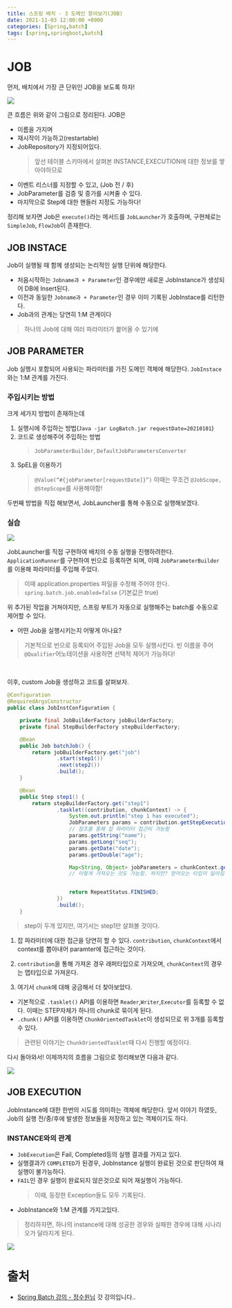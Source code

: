 ```yaml
---
title: 스프링 배치 - 3 도메인 뜯어보기(JOB)
date: 2021-11-03 12:00:00 +0900
categories: [Spring,batch]
tags: [spring,springboot,batch]
---
```


# JOB
 
먼저, 배치에서 가장 큰 단위인 JOB을 보도록 하자!

<img src="/assets/img/batch/11.png">

큰 흐름은 위와 같이 그림으로 정리된다. JOB은
- 이름을 가지며
- 재시작이 가능하고(restartable)
- JobRepository가 지정되어있다.
  > 앞선 테이블 스키마에서 살펴본 INSTANCE,EXECUTION에 대한 정보를 쌓아야하므로
- 이벤트 리스너를 지정할 수 있고, (Job 전 / 후)
- JobParameter를 검증 및 증가를 시켜줄 수 있다.
- 마지막으로 Step에 대한 핸들러 지정도 가능하다!

정리해 보자면 Job은 `execute()`라는 메서드를 `JobLauncher`가 호출하며, 구현체로는 `SimpleJob`, `FlowJob`이 존재한다.

## JOB INSTACE

Job이 실행될 때 함께 생성되는 논리적인 실행 단위에 해당한다. 

- 처음시작하는 `Jobname과 + Parameter`인 경우에만 새로운 JobInstance가 생성되어 DB에 Insert된다.
- 이전과 동일한 `Jobname과 + Parameter`인 경우 이미 기록된 JobInstace를 리턴한다.
- Job과의 관계는 당연히 1:M 관계이다
> 하나의 Job에 대해 여러 파라미터가 붙어올 수 있기에

## JOB PARAMETER

Job 실행시 포함되어 사용되는 파라미터를 가진 도메인 객체에 해당한다. `JobInstace`와는 1:M 관계를 가진다.

### 주입시키는 방법

크게 세가지 방법이 존재하는데

1. 실행시에 주입하는 방법(`Java -jar LogBatch.jar requestDate=20210101`)
2. 코드로 생성해주어 주입하는 방법
    > `JobParameterBuilder`, `DefaultJobParametersConverter`
3. SpEL을 이용하기
    > `@Value(“#{jobParameter[requestDate]}”)` 이때는 무조건 `@JobScope, @StepScope`를 사용해야함!

두번째 방법을 직접 해보면서, JobLauncher를 통해 수동으로 실행해보겠다.

### 실습

<img src="/assets/img/batch/12.png">

JobLauncher를 직접 구현하여 배치의 수동 실행을 진행하려한다. `ApplicationRunner`를 구현하여 빈으로 등록하면 되며, 이때 `JobParameterBuilder`를 이용해 파라미터를 주입해 주었다.

> 이때 application.properties 파일을 수정해 주어야 한다. `spring.batch.job.enabled=false` (기본값은 true)

위 추가된 작업을 거쳐야지만, 스프링 부트가 자동으로 실행해주는 batch를 수동으로 제어할 수 있다.

- 어떤 Job을 실행시키는지 어떻게 아나요?
> 기본적으로 빈으로 등록되어 주입된 Job을 모두 실행시킨다. 빈 이름을 주어 `@Qualifier`어노테이션을 사용하면 선택적 제어가 가능하다!

<br/>

이후, custom Job을 생성하고 코드를 살펴보자.

```java
@Configuration
@RequiredArgsConstructor
public class JobInstConfiguration {

    private final JobBuilderFactory jobBuilderFactory;
    private final StepBuilderFactory stepBuilderFactory;

    @Bean
    public Job batchJob() {
        return jobBuilderFactory.get("job")
                .start(step1())
                .next(step2())
                .build();
    }

    @Bean
    public Step step1() {
        return stepBuilderFactory.get("step1")
                .tasklet((contribution, chunkContext) -> {
                    System.out.println("step 1 has executed");
                    JobParameters params = contribution.getStepExecution().getJobExecution().getJobParameters();
                    // 참조를 통해 잡 파라미터 접근이 가능함
                    params.getString("name");
                    params.getLong("seq");
                    params.getDate("date");
                    params.getDouble("age");

                    Map<String, Object> jobParameters = chunkContext.getStepContext().getJobParameters();
                    // 이렇게 가져오는 것도 가능함. 하지만? 얻어오는 타입이 달라짐을 알 수 있음 (래퍼타입이 아님)


                    return RepeatStatus.FINISHED;
                })
                .build();
    }
```
> step이 두개 있지만, 여기서는 step1만 살펴볼 것이다.

1. 잡 파라미터에 대한 접근을 당연히 할 수 있다. `contribution`, `chunkContext`에서 context를 뽑아내어 paramter에 접근하는 것이다.

2. `contribution`을 통해 가져온 경우 래퍼타입으로 가져오며, `chunkContext`의 경우는 맵타입으로 가져온다.

3. 여기서 `chunk`에 대해 궁금해서 더 찾아보았다.

- 기본적으로 `.tasklet()` API를 이용하면 `Reader`,`Writer`,`Executor`를 등록할 수 없다. 이때는 STEP자체가 하나의 chunk로 묶이게 된다.
- `.chunk()` API를 이용하면 `ChunkOrientedTasklet`이 생성되므로 위 3개를 등록할 수 있다.

> 관련된 이야기는 `ChunkOrientedTasklet`때 다시 진행할 예정이다.

다시 돌아와서! 이제까지의 흐름을 그림으로 정리해보면 다음과 같다.

<img src="/assets/img/batch/13.png">

## JOB EXECUTION

JobInstance에 대한 한번의 시도를 의미하는 객체에 해당한다. 앞서 이야기 하였듯, Job의 실행 전/중/후에 발생한 정보들을 저장하고 있는 객체이기도 하다.

### INSTANCE와의 관계

- `JobExecution`은 Fail, Completed등의 실행 결과를 가지고 있다.
- 실행결과가 `COMPLETED`가 된경우, JobInstance 실행이 완료된 것으로 판단하여 재실행이 불가능하다.
- `FAIL`인 경우 실행이 완료되지 않은것으로 되어 재실행이 가능하다.
  > 이때, 등장한 Exception들도 모두 기록된다.
- JobInstance와 1:M 관계를 가지고있다.

> 정리하자면, 하나의 instance에 대해 성공한 경우와 실패한 경우에 대해 시나리오가 달라지게 된다.

<img src="/assets/img/batch/14.png">

# 출처

- [Spring Batch 강의 - 정수원님](https://www.inflearn.com/course/%EC%8A%A4%ED%94%84%EB%A7%81-%EB%B0%B0%EC%B9%98) 갓 강의입니다..